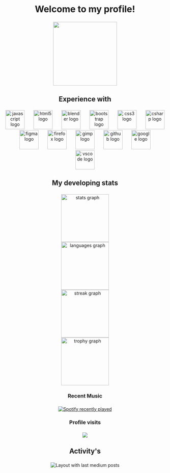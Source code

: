 <br clear="both">

<h1 align="center">Welcome to my profile!</h1>

###

<div align="center">
  <img height="200" src="https://i.imgflip.com/65efzo.gif"  />
</div>

###

<h2 align="center">Experience with</h2>

###

<div align="center">
  <img src="https://cdn.jsdelivr.net/gh/devicons/devicon/icons/javascript/javascript-original.svg" height="60" alt="javascript logo"  />
  <img width="20" />
  <img src="https://cdn.jsdelivr.net/gh/devicons/devicon/icons/html5/html5-original.svg" height="60" alt="html5 logo"  />
  <img width="20" />
  <img src="https://cdn.jsdelivr.net/gh/devicons/devicon/icons/blender/blender-original.svg" height="60" alt="blender logo"  />
  <img width="20" />
  <img src="https://cdn.jsdelivr.net/gh/devicons/devicon/icons/bootstrap/bootstrap-original.svg" height="60" alt="bootstrap logo"  />
  <img width="20" />
  <img src="https://cdn.jsdelivr.net/gh/devicons/devicon/icons/css3/css3-original.svg" height="60" alt="css3 logo"  />
  <img width="20" />
  <img src="https://cdn.jsdelivr.net/gh/devicons/devicon/icons/csharp/csharp-original.svg" height="60" alt="csharp logo"  />
  <img width="20" />
  <img src="https://cdn.jsdelivr.net/gh/devicons/devicon/icons/figma/figma-original.svg" height="60" alt="figma logo"  />
  <img width="20" />
  <img src="https://cdn.jsdelivr.net/gh/devicons/devicon/icons/firefox/firefox-original.svg" height="60" alt="firefox logo"  />
  <img width="20" />
  <img src="https://cdn.jsdelivr.net/gh/devicons/devicon/icons/gimp/gimp-original.svg" height="60" alt="gimp logo"  />
  <img width="20" />
  <img src="https://cdn.jsdelivr.net/gh/devicons/devicon/icons/github/github-original.svg" height="60" alt="github logo"  />
  <img width="20" />
  <img src="https://cdn.jsdelivr.net/gh/devicons/devicon/icons/google/google-original.svg" height="60" alt="google logo"  />
  <img width="20" />
  <img src="https://cdn.jsdelivr.net/gh/devicons/devicon/icons/vscode/vscode-original.svg" height="60" alt="vscode logo"  />
</div>

###

<h2 align="center">My developing stats</h2>

###

<div align="center">
  <img src="https://github-readme-stats.vercel.app/api?username=AechyAechisAeching&hide_title=false&hide_rank=false&show_icons=true&include_all_commits=true&count_private=true&disable_animations=false&theme=dark&locale=en&hide_border=false&order=1" height="150" alt="stats graph" /> <br>
  <img src="https://github-readme-stats.vercel.app/api/top-langs?username=AechyAechisAeching&locale=en&hide_title=false&layout=compact&card_width=320&langs_count=5&theme=radical&hide_border=false&order=2&custom_title=My%20stats" height="150" alt="languages graph" /> <br>
  <img src="https://streak-stats.demolab.com?user=AechyAechisAeching&locale=en&mode=daily&theme=dracula&hide_border=false&border_radius=10&order=3" height="150" alt="streak graph" /> <br>
  <img src="https://github-profile-trophy.vercel.app?username=AechyAechisAeching&theme=dracula&column=4&row=2&margin-w=8&margin-h=4&no-bg=true&no-frame=false&order=4" height="150" alt="trophy graph"  />
</div>

###

<h3 align="center">Recent Music</h3>

###

<div align="center">
  <a href="https://open.spotify.com/user/ddf86cfu1p9pi6ag80np6djfa">
    <img src="https://spotify-recently-played-readme.vercel.app/api?user=ddf86cfu1p9pi6ag80np6djfa&count=3&unique=false" alt="Spotify recently played"  />
  </a>
</div>

###

<h3 align="center">Profile visits</h3>

###

<div align="center">
  <img src="https://profile-counter.glitch.me/AechyAechisAeching/count.svg?"  />
</div>

###

<h2 align="center">Activity's</h2>

###

<div align="center">
  <img src="https://github-read-medium-git-main.pahlevikun.vercel.app/latest?limit=4&username=AechyAechisAeching&theme=dark" alt="Layout with last medium posts"  />
</div>

###

